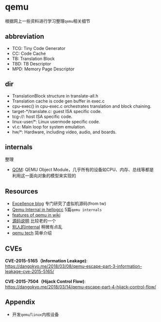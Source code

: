 # qemu

根据网上一些资料进行学习整理`qemu`相关细节


## abbreviation
- TCG: Tiny Code Generator
- CC: Code Cache
- TB: Translation Block
- TBD: TB Descriptor
- MPD: Memory Page Descriptor

## dir
- TranslationBlock structure in translate-all.h
- Translation cache is code gen buffer in exec.c
- cpu-exec() in cpu-exec.c orchestrates translation and block chaining.
- target-*/translate.c: guest ISA specific code.
- tcg-*/*/: host ISA specific code.
- linux-user/*: Linux usermode specific code.
- vl.c: Main loop for system emulation.
- hw/*: Hardware, including video, audio, and boards.

## internals
整理
- [QOM](./qom.md): QEMU Object Module，几乎所有的设备如CPU、内存、总线等都是利用这一面向对象的模型来实现的


## Resources
- [Excellence blog](https://people.cs.nctu.edu.tw/~chenwj/dokuwiki/doku.php#%E8%99%9B%E6%93%AC%E6%A9%9F%E5%99%A8) 专门研究了虚拟机源码(from tw)
- [Qemu Internal in hellogcc](http://www.hellogcc.org/?cat=8) 5篇`qemu internals`
- [features of qemu in wiki](https://wiki.qemu.org/Features)
- [源码说明](https://lugatgt.org/content/qemu_internals/downloads/slides.pdf) 比较老的一个
- [别人的internal](https://github.com/azru0512/slide/tree/master/QEMU) 稍微有点乱
- [qemu tech](https://stuff.mit.edu/afs/sipb/project/phone-project/share/doc/qemu/qemu-tech.html) 简单介绍


## CVEs
**CVE-2015-5165（Information Leakage)**: https://dangokyo.me/2018/03/08/qemu-escape-part-3-information-leakage-cve-2015-5165/ 

**CVE-2015-7504（Hijack Control Flow)**: https://dangokyo.me/2018/03/14/qemu-escape-part-4-hijack-control-flow/

## Appendix
- 开发`qemu`/`linux`内核设备
